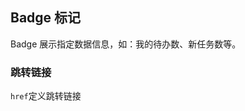 <div class="demo-header">
<p class="overviewicon">
  <span class="wapi-form-badge"/>
</p>

## Badge 标记

<nova-uxlink widget-name="Badge"></nova-uxlink>

Badge 展示指定数据信息，如：我的待办数、新任务数等。
</div>

### 跳转链接

`href`定义跳转链接

<nova-demo-view link="badge/target.vue"></nova-demo-view>

<br>
